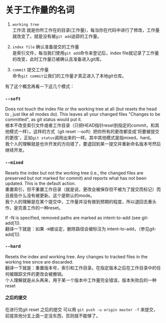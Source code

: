 # 关于工作量的名词  

1. `working tree`  
工作流
就是你所工作在的目录(工作量)，每当你在代码中进行了修改，工作量就改变了。就是没有被`git add`追踪的工作量。  

2. `index file`
确认准备提交的工作量  
是索引文件，每当我们使用`git add`命令来登记后，index file就记录了工作量的改变，此时工作量已被确认且准备进入git库。  

3. `commit`
提交工作量  
命令`git commit`让我们的工作量才真正进入了本地git仓库。  

有了这个概念再看一下这几个模式：
### `--soft`   
Does not touch the index file or the working tree at all (but resets the head to <commit>, just like all modes do). This leaves all your changed files "Changes to be committed", as git status would put it.  
根本不改变索引文件或者工作目录（只把HEAD指针reset到指定的commit，和其他模式一样）。这样的方式（git reset --soft）把你所有的更改都变成'将要被提交的更改'，正如`git status`调用出来的一样。其中其他模式是指mixed，hard。  
我个人的理解就是也许开发的方向错了，要退回到某一提交并重新命名版本号然后继续开发。  

### `--mixed`  
Resets the index but not the working tree (i.e., the changed files are preserved but not marked for commit) and reports what has not been updated. This is the default action.  
重置索引，但不重置工作目录（就是说，更改会被保存但不被为了提交而标记）而且报告什么没有被更新。这个是默认的mode。  
我个人的理解是在某个提交中，工作量并没有做到预期的程度，所以退回去重头作，是完善工作的一种reset。

If -N is specified, removed paths are marked as intent-to-add (see git-add[1]).  
翻译一下就是：如果 `-N`被设定，删除路径会被标注为 intent-to-add，（参见git-add[1]).  

### `--hard`  
Resets the index and working tree. Any changes to tracked files in the working tree since <commit> are discarded.  
翻译一下就是：重置版本号，索引和工作目录。在指定版本之后在工作目录中的任何被跟踪文件的更改会被撤销。  
个人理解就是从头再来，用于某一个版本中工作量完全错误，版本失败后的一种reset  

#### 之后的提交  
在进行完git reset 之后的提交 可以用 `git push -u origin master -f` 来提交，前提其他分支上面一定没东西，否则就不能够了。  

